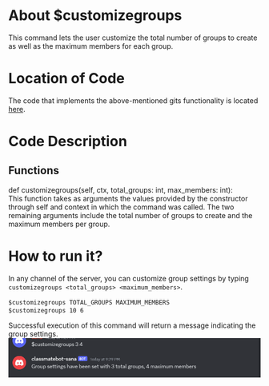 # About $customizegroups
This command lets the user customize the total number of groups to create as well as the maximum members for each group.

# Location of Code
The code that implements the above-mentioned gits functionality is located [here](https://github.com/csc510-team5/ClassMateBot/blob/main/cogs/groups.py).

# Code Description
## Functions
def customizegroups(self, ctx, total_groups: int, max_members: int): <br>
This function takes as arguments the values provided by the constructor through self and context in which the command was called. The two remaining arguments include the total number of groups to create and the maximum members per group.

# How to run it?
In any channel of the server, you can customize group settings  by typing `customizegroups <total_groups> <maximum_members>`.
```
$customizegroups TOTAL_GROUPS MAXIMUM_MEMBERS
$customizegroups 10 6
```
Successful execution of this command will return a message indicating the group settings.
![image](https://github.com/csc510-team5/ClassMateBot/blob/b6f8bdb2c959bf4b284b4ba6494bf2555a48f525/data/media/customizegroups.png)
